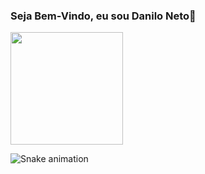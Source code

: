 ### Seja Bem-Vindo, eu sou Danilo Neto👋
<div>
  <img height="180em" src="https://github-readme-stats.vercel.app/api?username=cavazimneto&show_icons=true&theme=radical"/>
</div>

![Snake animation](https://github.com/cavazimneto/cavazimneto/blob/output/github-contribution-grid-snake.svg)
